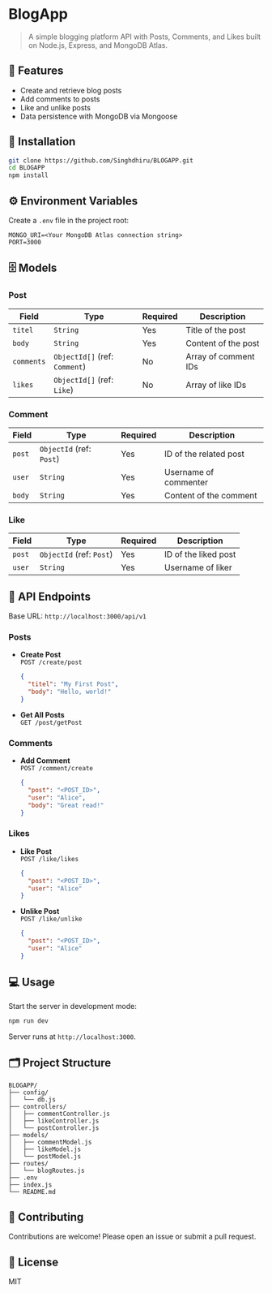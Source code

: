 # BlogApp 

> A simple blogging platform API with Posts, Comments, and Likes built on Node.js, Express, and MongoDB Atlas.

## 🌟 Features

- Create and retrieve blog posts
- Add comments to posts
- Like and unlike posts
- Data persistence with MongoDB via Mongoose

## 🚀 Installation

```bash
git clone https://github.com/Singhdhiru/BLOGAPP.git
cd BLOGAPP
npm install
```

## ⚙️ Environment Variables

Create a `.env` file in the project root:

```env
MONGO_URI=<Your MongoDB Atlas connection string>
PORT=3000
```

## 🗄 Models

### Post

| Field      | Type                                | Required | Description             |
| ---------- | ----------------------------------- | -------- | ----------------------- |
| `titel`    | `String`                            | Yes      | Title of the post       |
| `body`     | `String`                            | Yes      | Content of the post     |
| `comments` | `ObjectId[]` (ref: `Comment`)       | No       | Array of comment IDs    |
| `likes`    | `ObjectId[]` (ref: `Like`)          | No       | Array of like IDs       |

### Comment

| Field   | Type                         | Required | Description               |
| ------- | ---------------------------- | -------- | ------------------------- |
| `post`  | `ObjectId` (ref: `Post`)     | Yes      | ID of the related post    |
| `user`  | `String`                     | Yes      | Username of commenter     |
| `body`  | `String`                     | Yes      | Content of the comment    |

### Like

| Field   | Type                         | Required | Description             |
| ------- | ---------------------------- | -------- | ----------------------- |
| `post`  | `ObjectId` (ref: `Post`)     | Yes      | ID of the liked post    |
| `user`  | `String`                     | Yes      | Username of liker       |

## 📝 API Endpoints

Base URL: `http://localhost:3000/api/v1`

### Posts

- **Create Post**  
  `POST /create/post`  
  ```json
  {
    "titel": "My First Post",
    "body": "Hello, world!"
  }
  ```

- **Get All Posts**  
  `GET /post/getPost`

### Comments

- **Add Comment**  
  `POST /comment/create`  
  ```json
  {
    "post": "<POST_ID>",
    "user": "Alice",
    "body": "Great read!"
  }
  ```

### Likes

- **Like Post**  
  `POST /like/likes`  
  ```json
  {
    "post": "<POST_ID>",
    "user": "Alice"
  }
  ```

- **Unlike Post**  
  `POST /like/unlike`  
  ```json
  {
    "post": "<POST_ID>",
    "user": "Alice"
  }
  ```

## 💻 Usage

Start the server in development mode:

```bash
npm run dev
```

Server runs at `http://localhost:3000`.

## 🗂 Project Structure

```
BLOGAPP/
├── config/
│   └── db.js
├── controllers/
│   ├── commentController.js
│   ├── likeController.js
│   └── postController.js
├── models/
│   ├── commentModel.js
│   ├── likeModel.js
│   └── postModel.js
├── routes/
│   └── blogRoutes.js
├── .env
├── index.js
└── README.md
```

## 🤝 Contributing

Contributions are welcome! Please open an issue or submit a pull request.

## 📄 License

MIT 